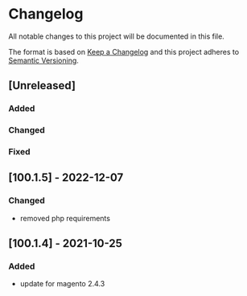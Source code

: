 # Changelog
All notable changes to this project will be documented in this file.

The format is based on [Keep a Changelog](http://keepachangelog.com/en/1.0.0/)
and this project adheres to [Semantic Versioning](http://semver.org/spec/v2.0.0.html).

## [Unreleased]
### Added
### Changed
### Fixed

## [100.1.5] - 2022-12-07
### Changed
- removed php requirements

## [100.1.4] - 2021-10-25
### Added
- update for magento 2.4.3

